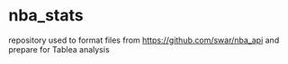 # nba_stats
repository used to format files from https://github.com/swar/nba_api and prepare for Tablea analysis
